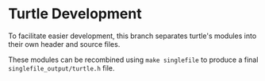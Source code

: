 # Turtle Development

To facilitate easier development, this branch separates turtle's modules into their own header and source files.

These modules can be recombined using `make singlefile` to produce a final `singlefile_output/turtle.h` file.
